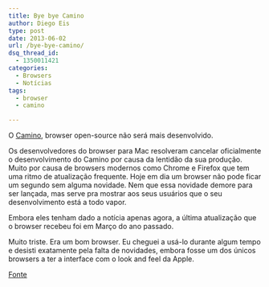 ```yaml
---
title: Bye bye Camino
author: Diego Eis
type: post
date: 2013-06-02
url: /bye-bye-camino/
dsq_thread_id:
  - 1350011421
categories:
  - Browsers
  - Notícias
tags:
  - browser
  - camino

---
```

O [Camino][1], browser open-source não será mais desenvolvido.

Os desenvolvedores do browser para Mac resolveram cancelar oficialmente o desenvolvimento do Camino por causa da lentidão da sua produção. Muito por causa de browsers modernos como Chrome e Firefox que tem uma ritmo de atualização frequente. Hoje em dia um browser não pode ficar um segundo sem alguma novidade. Nem que essa novidade demore para ser lançada, mas serve pra mostrar aos seus usuários que o seu desenvolvimento está a todo vapor.

Embora eles tenham dado a notícia apenas agora, a última atualização que o browser recebeu foi em Março do ano passado. 

Muito triste. Era um bom browser. Eu cheguei a usá-lo durante algum tempo e desisti exatamente pela falta de novidades, embora fosse um dos únicos browsers a ter a interface com o look and feel da Apple.

[Fonte][2]

 [1]: http://caminobrowser.org/
 [2]: http://www.theverge.com/2013/5/31/4384138/camino-mac-browser-ends-development-after-decade